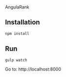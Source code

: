 AngulaRank

## Installation
```bash
npm install
```

## Run
```bash
gulp watch
```
Go to: http://localhost:8000